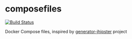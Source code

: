 # composefiles
[![Build Status][travis-image]][travis-url]

Docker Compose files, inspired by [generator-jhipster](https://github.com/jhipster/generator-jhipster) project

[travis-image]: https://travis-ci.org/jhipster/generator-jhipster.svg?branch=master
[travis-url]: https://travis-ci.org/jhipster/generator-jhipster
